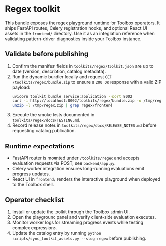 # Regex toolkit

This bundle exposes the regex playground runtime for Toolbox operators. It
ships FastAPI routes, Celery registration hooks, and optional React UI assets in
the `frontend/` directory. Use it as an integration reference when validating
pattern-driven diagnostics inside your Toolbox instance.

## Validate before publishing

1. Confirm the manifest fields in `toolkits/regex/toolkit.json` are up to date
   (version, description, catalog metadata).
2. Run the dynamic bundler locally and request `GET /toolkits/regex/bundle.zip`
   to ensure a `200 OK` response with a valid ZIP payload:
   ```bash
   uvicorn toolkit_bundle_service:application --port 8002
   curl -i http://localhost:8002/toolkits/regex/bundle.zip -o /tmp/regex.zip
   unzip -l /tmp/regex.zip | grep regex/frontend
   ```
3. Execute the smoke tests documented in `toolkits/regex/docs/TESTING.md`.
4. Record release notes in `toolkits/regex/docs/RELEASE_NOTES.md` before
   requesting catalog publication.

## Runtime expectations

- FastAPI router is mounted under `/toolkits/regex` and accepts evaluation
  requests via POST; see `backend/app.py`.
- Celery worker integration ensures long-running evaluations emit progress
  updates.
- React UI in `frontend/` renders the interactive playground when deployed to
  the Toolbox shell.

## Operator checklist

1. Install or update the toolkit through the Toolbox admin UI.
2. Open the playground panel and verify client-side evaluation executes.
3. Monitor worker logs for streaming progress events while testing complex
   expressions.
4. Update the catalog entry by running `python scripts/sync_toolkit_assets.py
   --slug regex` before publishing.
